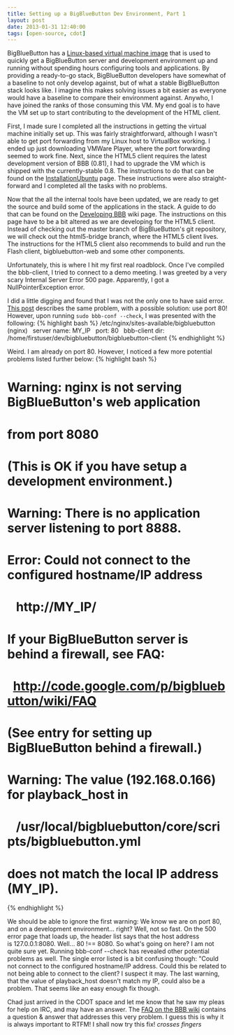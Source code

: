 ```yaml
---
title: Setting up a BigBlueButton Dev Environment, Part 1
layout: post
date: 2013-01-31 12:40:00
tags: [open-source, cdot]
---
```

BigBlueButton has a [Linux-based virtual machine image](http://code.google.com/p/bigbluebutton/wiki/BigBlueButtonVM)
that is used to quickly get a BigBlueButton server and development environment up and running without spending
hours configuring tools and applications. By providing a ready-to-go stack, BigBlueButton developers
have somewhat of a baseline to not only develop against, but of what a stable BigBlueButton stack looks like.
I imagine this makes solving issues a bit easier as everyone would have a baseline to compare their environment
against. Anywho, I have joined the ranks of those consuming this VM.
My end goal is to have the VM set up to start contributing to the development of the HTML client.

First, I made sure I completed all the instructions in getting the virtual machine initially set up. This was fairly
straightforward, although I wasn't able to get port forwarding from my Linux host to VirtualBox working. I ended up
just downloading VMWare Player, where the port forwarding seemed to work fine.
Next, since the HTML5 client requires the latest development version of BBB (0.81),
I had to upgrade the VM which is shipped with the currently-stable 0.8. The instructions to
do that can be found on the [InstallationUbuntu](http://code.google.com/p/bigbluebutton/wiki/081InstallationUbuntu) page.
These instructions were also straight-forward and I completed all the tasks with no problems.

Now that the all the internal tools have been updated, we are ready to get the source and build
some of the applications in the stack. A guide to do that can be found on the [Developing BBB](http://code.google.com/p/bigbluebutton/wiki/DevelopingBBB)
wiki page. The instructions on this page have to be a bit altered as we are developing for the HTML5 client. Instead of checking out the master
branch of BigBlueButton's git repository, we will check out the html5-bridge branch, where the HTML5 client lives. The instructions for the HTML5
client also recommends to build and run the Flash client, bigbluebutton-web and some other components.

Unfortunately, this is where I hit my first real roadblock. Once I've compiled the bbb-client, I tried to connect to a demo meeting. I was greeted by a very
scary Internal Server Error 500 page. Apparently, I got a NullPointerException error.

I did a little digging and found that I was not the only one to have said error. [This post](https://groups.google.com/forum/?fromgroups=#!topic/bigbluebutton-setup/60t-iMC6fEI)
describes the same problem, with a possible solution: use port 80! However, upon running `sudo bbb-conf --check`, I was presented with the following:
{% highlight bash %}
/etc/nginx/sites-available/bigbluebutton (nginx)
  server name: MY_IP
  port: 80
  bbb-client dir: /home/firstuser/dev/bigbluebutton/bigbluebutton-client
{% endhighlight %}

Weird. I am already on port 80. However, I noticed a few more potential problems listed further below:
{% highlight bash %}
# Warning: nginx is not serving BigBlueButton's web application
# from port 8080
#
# (This is OK if you have setup a development environment.) 

# Warning: There is no application server listening to port 8888.

# Error: Could not connect to the configured hostname/IP address
#
#    http://MY_IP/
#
# If your BigBlueButton server is behind a firewall, see FAQ:
#
#   http://code.google.com/p/bigbluebutton/wiki/FAQ
#
# (See entry for setting up BigBlueButton behind a firewall.)

# Warning: The value (192.168.0.166) for playback_host in
#
#    /usr/local/bigbluebutton/core/scripts/bigbluebutton.yml
#
# does not match the local IP address (MY_IP).
{% endhighlight %}

We should be able to ignore the first warning: We know we are on port 80, and on a development environment... right?
Well, not so fast. On the 500 error page that loads up, the header list says that the host address is 127.0.0.1:8080.
Well... 80 !== 8080. So what's going on here? I am not quite sure yet.
Running bbb-conf --check has revealed other potential problems as well. The single error listed is a bit confusing though:
"Could not connect to the configured hostname/IP address. Could this be related to not being able to connect to the client?
I suspect it may.
The last warning, that the value of playback_host doesn't match my IP, could also be a problem. That seems
like an easy enough fix though.

Chad just arrived in the CDOT space and let me know that he saw my pleas for help on IRC, and may have an answer.
The [FAQ on the BBB wiki](http://code.google.com/p/bigbluebutton/wiki/FAQ#Using_the_API_examples_I_get_an_java.lang._NullPointerException)
contains a question & answer that addresses this very problem. I guess this is why it is always important to RTFM! I shall now try this fix!
*crosses fingers*
